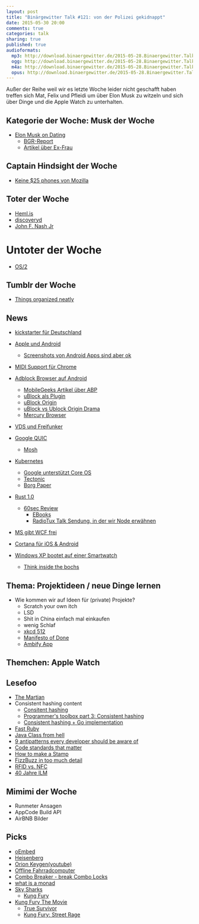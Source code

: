 ```yaml
---
layout: post
title: "Binärgewitter Talk #121: von der Polizei gekidnappt"
date: 2015-05-30 20:00
comments: true
categories: talk
sharing: true
published: true
audioformats:
  mp3: http://download.binaergewitter.de/2015-05-28.Binaergewitter.Talk.121.mp3
  ogg: http://download.binaergewitter.de/2015-05-28.Binaergewitter.Talk.121.ogg
  m4a: http://download.binaergewitter.de/2015-05-28.Binaergewitter.Talk.121.m4a
  opus: http://download.binaergewitter.de/2015-05-28.Binaergewitter.Talk.121.opus
---
```

Außer der Reihe weil wir es letzte Woche leider nicht geschafft haben treffen sich Mat, Felix und Pfleidi um über Elon Musk zu witzeln und sich über Dinge und die Apple Watch zu unterhalten.

## Kategorie der Woche: Musk der Woche

- [Elon Musk on Dating]( https://twitter.com/pourmecoffee/status/597931780981809152/photo/1 )
    * [BGR-Report]( http://bgr.com/2015/05/11/elon-musk-tesla-spacex-book/ )
    * [Artikel über Ex-Frau]( http://www.entrepreneur.com/article/245286 )

## Captain Hindsight der Woche

- [Keine $25 phones von Mozilla]( http://mobile.slashdot.org/story/15/05/25/1547204/mozilla-drops-25-smartphone-plans-will-focus-on-higher-quality-devices )

## Toter der Woche

- [Heml.is]( http://blog.brokep.com/2015/04/22/update-on-heml-is/ )
- [discoveryd]( http://arstechnica.com/apple/2015/05/new-os-x-beta-dumps-discoveryd-restores-mdnsresponder-to-fix-dns-bugs/ )
- [John F. Nash Jr]( http://science.slashdot.org/story/15/05/24/1428223/a-beautiful-mind-mathematician-john-f-nash-jr-dies )

# Untoter der Woche

- [OS/2]( http://www.warpstock.eu/en/home.html )

## Tumblr der Woche

- [Things organized neatly]( http://thingsorganizedneatly.tumblr.com/ )

## News

- [kickstarter für Deutschland]( https://www.kickstarter.com/blog/german-projects-are-live )
- [Apple und Android]( https://twitter.com/flarup/status/600928897169903616  )
    * [Screenshots von Android Apps sind aber ok]( https://itunes.apple.com/at/app/quellenhof-deluxe/id611141790?mt=8 )
- [MIDI Support für Chrome]( http://arstechnica.com/information-technology/2015/05/google-chrome-gains-midi-support-enables-web-based-synths-and-daws/ )

- [Adblock Browser auf Android]( https://adblockplus.org/blog/adblock-browser-is-here )
  * [MobileGeeks Artikel über ABP]( http://www.mobilegeeks.de/adblock-plus-undercover-einblicke-in-ein-mafioeses-werbenetzwerk/ )
  * [uBlock als Plugin]( https://addons.mozilla.org/en-US/firefox/addon/ublock/?src=search )
  * [uBlock Origin]( https://addons.mozilla.org/en-US/firefox/addon/ublock-origin/ )
  * [uBlock vs Ublock Origin Drama]( http://www.ghacks.net/2015/04/15/ublock-origin-extension-taken-down-from-chrome-store-by-google/ )
  * [Mercury Browser]( http://mercury-browser.com/ )
- [VDS und Freifunker]( http://www.golem.de/news/freifunker-offene-funknetze-von-neuer-vorratsspeicherung-betroffen-1505-114312.html )

- [Google QUIC]( http://blog.chromium.org/2015/04/a-quic-update-on-googles-experimental.html )
  * [Mosh]( https://mosh.mit.edu/ )
- [Kubernetes]( http://kubernetes.io/ )
    * [Google unterstützt Core OS]( http://www.wired.com/2015/05/google-backs-alternative-docker-cloud-computing-s-next-big-idea/ )
    * [Tectonic]( https://tectonic.com/blog/announcing-tectonic/ )
    * [Borg Paper]( http://research.google.com/pubs/pub43438.html )
- [Rust 1.0]( http://blog.rust-lang.org/2015/05/15/Rust-1.0.html )
  * [60sec Review]( http://www.joshondesign.com/2014/09/17/rustlang )
     - [EBooks]( http://killercup.github.io/trpl-ebook/ )
     - [RadioTux Talk Sendung, in der wir Node erwähnen]( http://www.radiotux.de/index.php?/archives/4702-RadioTux-Talk-110-KW-42.html )
- [MS gibt WCF frei]( http://www.dotnetfoundation.org/blog/wcf-is-open-source )
- [Cortana für iOS & Android]( https://blogs.windows.com/bloggingwindows/2015/05/26/your-windows-10-pc-will-love-all-the-devices-you-own/ )
- [Windows XP bootet auf einer Smartwatch]( http://www.golem.de/news/lg-g-watch-windows-xp-bootet-auf-einer-smartwatch-1505-114176.html )
    * [Think inside the bochs]( http://bochs.sourceforge.net/ )

## Thema: Projektideen / neue Dinge lernen

- Wie kommen wir auf Ideen für (private) Projekte?
    * Scratch your own itch
    * LSD
    * Shit in China einfach mal einkaufen
    * wenig Schlaf
    * [xkcd 512]( https://xkcd.com/512/ )
    * [Manifesto of Done]( https://static1.1.sqspcdn.com/static/f/314422/2614729/1236190103943/3327763912_acaf8a6ef6_o.png?token=SXxIF9yecB7237Y0fgSnTjZbs9k%3D )
    * [Ambify App]( http://getambify.com/ )

## Themchen: Apple Watch

## Lesefoo

- [The Martian]( http://amzn.to/1JXsrWO )
- Consistent hashing content
    * [Consitent hashing]( http://www.tom-e-white.com/2007/11/consistent-hashing.html )
    * [Programmer's toolbox part 3: Consistent hashing]( http://www.tomkleinpeter.com/2008/03/17/programmers-toolbox-part-3-consistent-hashing/ )
    * [Consistent hashing + Go implementation]( https://medium.com/@sent0hil/consistent-hashing-a-guide-go-implementation-fe3421ac3e8f )
- [Fast Ruby]( https://github.com/JuanitoFatas/fast-ruby/blob/master/README.md )
- [Java Class from hell]( http://www.javafind.net/gate.jsp?q=/library/36/java6_full_apidocs/com/sun/java/swing/plaf/nimbus/InternalFrameInternalFrameTitlePaneInternalFrameTitlePaneMaximizeButtonPainter.html )
- [9 antipatterns every developer should be aware of]( http://sahandsaba.com/nine-anti-patterns-every-programmer-should-be-aware-of-with-examples.html )
- [Code standards that matter]( https://medium.com/@duncan/code-standards-that-matter-c4961473aad0 )
- [How to make a Stamp]( http://hackaday.com/2015/05/22/how-to-making-a-hackerspace-passport-stamp/ )
- [FizzBuzz in too much detail]( http://www.tomdalling.com/blog/software-design/fizzbuzz-in-too-much-detail/ )
- [RFID vs. NFC]( http://blog.atlasrfidstore.com/near-field-communication-infographic/ )
- [40 Jahre ILM]( http://www.wired.com/2015/05/inside-ilm/ )

## Mimimi der Woche

- Runmeter Ansagen
- AppCode Build API
- AirBNB Bilder

## Picks

- [oEmbed]( http://www.oembed.com/ )
- [Heisenberg]( http://www.audiotool.com/product/device/heisenberg/ )
- [Orion Keygen(youtube)]( https://www.youtube.com/watch?v=I8gUyMLyAMU )
- [Offline Fahrradcomputer]( http://amazon.de/dp/B0093GEDGY?tag=pfleidi-21 )
- [Combo Breaker - break Combo Locks]( https://www.youtube.com/watch?v=YcpSvHpbHQ4 )
- [what is a monad]( http://fuckingmonads.com/ )
- [Sky Sharks]( https://www.kickstarter.com/projects/168690333/sky-sharks?ref=city )
  * [Kung Fury]( https://www.youtube.com/watch?v=bS5P_LAqiVg )
- [Kung Fury The Movie]( https://www.youtube.com/watch?v=bS5P_LAqiVg&feature=youtu.be )
   * [True Survivor]( https://www.youtube.com/watch?v=ZTidn2dBYbY )
   * [Kung Fury: Street Rage]( http://store.steampowered.com/app/373180/ )

